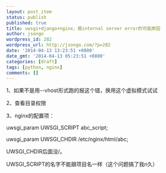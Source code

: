 ```yaml
---
layout: post_item
status: publish
published: true
title: uwsgi+django+nginx，报internal server error的可能原因
author: jsongo
wordpress_id: 282
wordpress_url: http://jsongo.com/?p=282
date: '2014-04-13 13:23:51 +0800'
date_gmt: '2014-04-13 05:23:51 +0800'
categories: [draft]
tags: [python, nginx]
comments: []
---
```

1、如果不是用--vhost形式跑的报这个错，换用这个虚拟模式试试


2、查看目录权限

3、nginx的配置项：

uwsgi_param UWSGI_SCRIPT abc_script;

uwsgi_param UWSGI_CHDIR /etc/nginx/html/abc;

UWSGI_CHDIR后面没/。

UWSGI_SCRIPT的名字不能跟项目名一样（这个问题搞了我n久）


